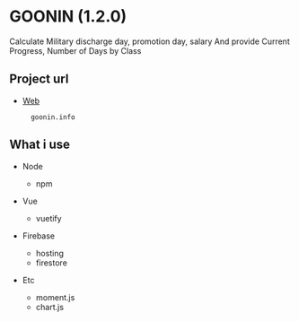 # GOONIN (1.2.0)
Calculate Military discharge day, promotion day, salary
And provide Current Progress, Number of Days by Class

## Project url  
- [Web](https://goonin.info/) 

		goonin.info
		


## What i use
* Node
	+ npm
	

* Vue 
	+ vuetify


* Firebase 
  + hosting
  + firestore


* Etc 
	+ moment.js
	+ chart.js


